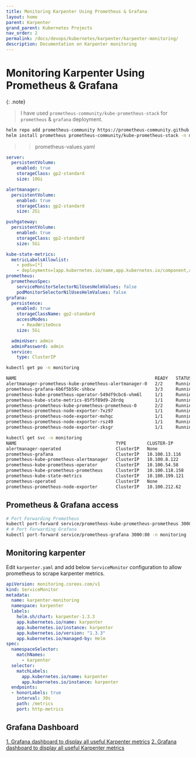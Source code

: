 ```yaml
---
title: Monitoring Karpenter Using Prometheus & Grafana
layout: home
parent: Karpenter
grand_parent: Kubernetes Projects
nav_order: 2
permalink: /docs/devops/kubernetes/karpenter/karpenter-monitoring/
description: Documentation on Karpenter monitoring 
---
```


# Monitoring Karpenter Using Prometheus & Grafana

{: .note}
> I have used `prometheus-community/kube-prometheus-stack` for `prometheus` & `grafana` deployment.

```bash
helm repo add prometheus-community https://prometheus-community.github.io/helm-charts
helm install prometheus prometheus-community/kube-prometheus-stack -n monitoring --create-namespace -f prometheus-values.yaml
```

>> prometheus-values.yaml

```yaml
server:
  persistentVolume:
    enabled: true
    storageClass: gp2-standard
    size: 10Gi

alertmanager:
  persistentVolume:
    enabled: true
    storageClass: gp2-standard
    size: 2Gi

pushgateway:
  persistentVolume:
    enabled: true
    storageClass: gp2-standard
    size: 5Gi

kube-state-metrics:
  metricLabelsAllowlist:
    - pods=[*]
    - deployments=[app.kubernetes.io/name,app.kubernetes.io/component,app.kubernetes.io/instance]
prometheus:
  prometheusSpec:
    serviceMonitorSelectorNilUsesHelmValues: false
    podMonitorSelectorNilUsesHelmValues: false
grafana:
  persistence:
    enabled: true
    storageClassName: gp2-standard
    accessModes:
      - ReadWriteOnce
    size: 5Gi

  adminUser: admin
  adminPassword: admin
  service:
    type: ClusterIP
```

```bash
kubectl get po -n monitoring

NAME                                                     READY   STATUS    RESTARTS   AGE
alertmanager-prometheus-kube-prometheus-alertmanager-0   2/2     Running   0          28h
prometheus-grafana-6b6f5b59c-shbcw                       3/3     Running   0          71m
prometheus-kube-prometheus-operator-549df9cbc6-vhm6l     1/1     Running   0          71m
prometheus-kube-state-metrics-85f5f89d9-28rdq            1/1     Running   0          28h
prometheus-prometheus-kube-prometheus-prometheus-0       2/2     Running   0          28h
prometheus-prometheus-node-exporter-7xz97                1/1     Running   0          46h
prometheus-prometheus-node-exporter-mxhqc                1/1     Running   0          46h
prometheus-prometheus-node-exporter-rsz49                1/1     Running   0          85m
prometheus-prometheus-node-exporter-zksgr                1/1     Running   0          46h
```

```bash
kubectl get svc -n monitoring
NAME                                      TYPE        CLUSTER-IP       EXTERNAL-IP   PORT(S)                      AGE
alertmanager-operated                     ClusterIP   None             <none>        9093/TCP,9094/TCP,9094/UDP   46h
prometheus-grafana                        ClusterIP   10.100.13.116    <none>        80/TCP                       46h
prometheus-kube-prometheus-alertmanager   ClusterIP   10.100.8.122     <none>        9093/TCP,8080/TCP            46h
prometheus-kube-prometheus-operator       ClusterIP   10.100.54.58     <none>        443/TCP                      46h
prometheus-kube-prometheus-prometheus     ClusterIP   10.100.118.158   <none>        9090/TCP,8080/TCP            46h
prometheus-kube-state-metrics             ClusterIP   10.100.199.121   <none>        8080/TCP                     46h
prometheus-operated                       ClusterIP   None             <none>        9090/TCP                     46h
prometheus-prometheus-node-exporter       ClusterIP   10.100.212.62    <none>        9100/TCP                     46h
```

## Prometheus & Grafana access

```bash
# Port Forwarding Promotheus
kubectl port-forward service/prometheus-kube-prometheus-prometheus 3000:9090 -n monitoring
# # Port Forwarding Grafana
kubectl port-forward service/prometheus-grafana 3000:80 -n monitoring
```

## Monitoring karpenter
Edit `karpenter.yaml` and add below `ServiceMonitor` configuration to allow prometheus to scrape karpenter metrics.

```yaml
apiVersion: monitoring.coreos.com/v1
kind: ServiceMonitor
metadata:
  name: karpenter-monitoring
  namespace: karpenter
  labels:
    helm.sh/chart: karpenter-1.3.3
    app.kubernetes.io/name: karpenter
    app.kubernetes.io/instance: karpenter
    app.kubernetes.io/version: "1.3.3"
    app.kubernetes.io/managed-by: Helm
spec:
  namespaceSelector:
    matchNames:
      - karpenter
  selector:
    matchLabels:
      app.kubernetes.io/name: karpenter
      app.kubernetes.io/instance: karpenter
  endpoints:
  - honorLabels: true
    interval: 30s
    path: /metrics
    port: http-metrics
```

## Grafana Dashboard

[1. Grafana dashboard to display all useful Karpenter metrics](https://grafana.com/grafana/dashboards/20398-karpenter/)
[2. Grafana dashboard to display all useful Karpenter metrics](https://grafana.com/grafana/dashboards/18862-karpenter/)
